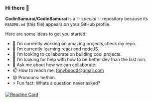 ### Hi there 👋

**CodinSamurai/CodinSamurai** is a ✨ _special_ ✨ repository because its `README.md` (this file) appears on your GitHub profile.

Here are some ideas to get you started:

- 🔭 I’m currently working on amazing projects,check my repo.
- 🌱 I’m currently learning react and nodeJS.
- 👯 I’m looking to collaborate on building cool projects.
- 🤔 I’m looking for help with how to be better dev than the last min.
- 💬 Ask me about how we can collaborate.
- 📫 How to reach me: tonyboodd@gmail.com
- 😄 Pronouns: he/him.
- ⚡ Fun fact: Whats a question never asked?

[![Readme Card](https://github-readme-stats.vercel.app/api/pin/?username=CodinSamurai&repo=github-readme-stats)](https://github.com/CodinSamurai/github-readme-stats)
